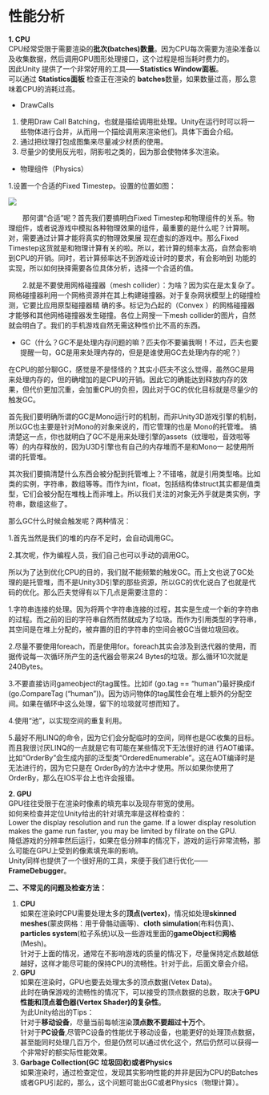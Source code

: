 # 性能分析

**1. CPU**   
CPU经常受限于需要渲染的**批次\(batches\)数量**。因为CPU每次需要为渲染准备以及收集数据，然后调用GPU图形处理接口，这个过程是相当耗时费力的。   
因此Unity 提供了一个非常好用的工具——**Statistics Window面板**。   
可以通过 **Statistics面板** 检查正在渲染的 **batches**数量，如果数量过高，那么意味着CPU的消耗过高。

* DrawCalls

1. 使用Draw Call Batching，也就是描绘调用批处理。Unity在运行时可以将一些物体进行合并，从而用一个描绘调用来渲染他们。具体下面会介绍。
2. 通过把纹理打包成图集来尽量减少材质的使用。
3. 尽量少的使用反光啦，阴影啦之类的，因为那会使物体多次渲染。

* 物理组件（Physics）

1.设置一个合适的Fixed Timestep。设置的位置如图：  
  


![](http://mmbiz.qpic.cn/mmbiz/KcTgPicibiaNTgicw38jVP98EGganMeSrps78pqWENSRQuleyxYZk6ibDcNTud7qibvUHUQELYvKBib79TfbXHZWBp0Rw/640?wx_fmt=png&tp=webp&wxfrom=5&wx_lazy=1)

  
　　那何谓“合适”呢？首先我们要搞明白Fixed Timestep和物理组件的关系。物理组件，或者说游戏中模拟各种物理效果的组件，最重要的是什么呢？计算啊。对，需要通过计算才能将真实的物理效果展 现在虚拟的游戏中。那么Fixed Timestep这货就是和物理计算有关的啦。所以，若计算的频率太高，自然会影响到CPU的开销。同时，若计算频率达不到游戏设计时的要求，有会影响到 功能的实现，所以如何抉择需要各位具体分析，选择一个合适的值。  
  
　　2.就是不要使用网格碰撞器（mesh collider）：为啥？因为实在是太复杂了。网格碰撞器利用一个网格资源并在其上构建碰撞器。对于复杂网状模型上的碰撞检测，它要比应用原型碰撞器精 确的多。标记为凸起的（Convex ）的网格碰撞器才能够和其他网格碰撞器发生碰撞。各位上网搜一下mesh collider的图片，自然就会明白了。我们的手机游戏自然无需这种性价比不高的东西。

* GC（什么？GC不是处理内存问题的嘛？匹夫你不要骗我啊！不过，匹夫也要提醒一句，GC是用来处理内存的，但是是谁使用GC去处理内存的呢？）

在CPU的部分聊GC，感觉是不是怪怪的？其实小匹夫不这么觉得，虽然GC是用来处理内存的，但的确增加的是CPU的开销。因此它的确能达到释放内存的效果，但代价更加沉重，会加重CPU的负担，因此对于GC的优化目标就是尽量少的触发GC。

首先我们要明确所谓的GC是Mono运行时的机制，而非Unity3D游戏引擎的机制，所以GC也主要是针对Mono的对象来说的，而它管理的也是 Mono的托管堆。 搞清楚这一点，你也就明白了GC不是用来处理引擎的assets（纹理啦，音效啦等等）的内存释放的，因为U3D引擎也有自己的内存堆而不是和Mono一 起使用所谓的托管堆。

其次我们要搞清楚什么东西会被分配到托管堆上？不错咯，就是引用类型咯。比如类的实例，字符串，数组等等。而作为int，float，包括结构体struct其实都是值类型，它们会被分配在堆栈上而非堆上。所以我们关注的对象无外乎就是类实例，字符串，数组这些了。

那么GC什么时候会触发呢？两种情况：

1.首先当然是我们的堆的内存不足时，会自动调用GC。

2.其次呢，作为编程人员，我们自己也可以手动的调用GC。

所以为了达到优化CPU的目的，我们就不能频繁的触发GC。而上文也说了GC处理的是托管堆，而不是Unity3D引擎的那些资源，所以GC的优化说白了也就是代码的优化。那么匹夫觉得有以下几点是需要注意的：

1.字符串连接的处理。因为将两个字符串连接的过程，其实是生成一个新的字符串的过程。而之前的旧的字符串自然而然就成为了垃圾。而作为引用类型的字符串，其空间是在堆上分配的，被弃置的旧的字符串的空间会被GC当做垃圾回收。

2.尽量不要使用foreach，而是使用for。foreach其实会涉及到迭代器的使用，而据传说每一次循环所产生的迭代器会带来24 Bytes的垃圾。那么循环10次就是240Bytes。

3.不要直接访问gameobject的tag属性。比如if \(go.tag == “human”\)最好换成if \(go.CompareTag \(“human”\)\)。因为访问物体的tag属性会在堆上额外的分配空间。如果在循环中这么处理，留下的垃圾就可想而知了。

4.使用“池”，以实现空间的重复利用。

5.最好不用LINQ的命令，因为它们会分配临时的空间，同样也是GC收集的目标。而且我很讨厌LINQ的一点就是它有可能在某些情况下无法很好的进 行AOT编译。比如“OrderBy”会生成内部的泛型类“OrderedEnumerable”。这在AOT编译时是无法进行的，因为它只是在 OrderBy的方法中才使用。所以如果你使用了OrderBy，那么在IOS平台上也许会报错。

**2. GPU**   
GPU往往受限于在渲染时像素的填充率以及现存带宽的使用。   
如何来检查并定位Unity给出的针对填充率是这样检查的：   
Lower the display resolution and run the game. If a lower display resolution makes the game run faster, you may be limited by fillrate on the GPU.   
降低游戏的分辨率然后运行，如果在低分辨率的情况下，游戏的运行非常流畅，那么可能在GPU上受到的像素填充率的影响。   
Unity同样也提供了一个很好用的工具，来便于我们进行优化—— **FrameDebugger**。

**二、不常见的问题及检查方法：**   
1. **CPU**   
如果在渲染时CPU需要处理太多的**顶点\(vertex\)**，情况如处理**skinned meshes**\(蒙皮网格：用于骨骼动画等\)、**cloth simulation**\(布料仿真\)、**particles system**\(粒子系统\)以及一些游戏里面的**gameObject**和**网格**\(Mesh\)。   
针对于上面的情况，通常在不影响游戏的质量的情况下，尽量保持定点数越低越好，这样才能尽可能的保持CPU的流畅性。针对于此，后面文章会介绍。   
2. **GPU**   
如果在渲染时，GPU也要去处理太多的顶点数据\(Vetex Data\)。   
此时在确保游戏的流畅性的情况下，可以接受的顶点数据的总数，取决于**GPU性能和顶点着色器\(Vertex Shader\)的复杂性**。   
为此Unity给出的Tips：   
针对于**移动设备**，尽量当前每帧渲染**顶点数不要超过十万个**。   
针对于**PC设备**,尽管PC设备的性能优于移动设备，也能更好的处理顶点数据，甚至能同时处理几百万个，但是仍然可以通过优化这个，然后仍然可以获得一个非常好的额实际性能效果。   
3. **Garbage Collection\(GC 垃圾回收\)或者Physics**   
如果渲染时，通过检查定位，发现其实影响性能的并非是因为CPU的Batches或者GPU引起的，那么，这个问题可能出GC或者Physics（物理计算）。

###  <a id="cpu&#x51CF;&#x5C11;draw-call"></a>

